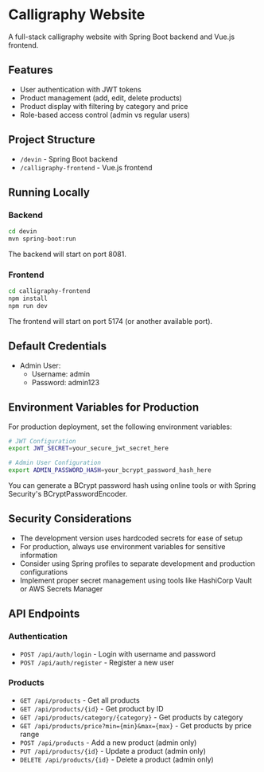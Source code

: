# Calligraphy Website

A full-stack calligraphy website with Spring Boot backend and Vue.js frontend.

## Features

- User authentication with JWT tokens
- Product management (add, edit, delete products)
- Product display with filtering by category and price
- Role-based access control (admin vs regular users)

## Project Structure

- `/devin` - Spring Boot backend
- `/calligraphy-frontend` - Vue.js frontend

## Running Locally

### Backend

```bash
cd devin
mvn spring-boot:run
```

The backend will start on port 8081.

### Frontend

```bash
cd calligraphy-frontend
npm install
npm run dev
```

The frontend will start on port 5174 (or another available port).

## Default Credentials

- Admin User:
  - Username: admin
  - Password: admin123

## Environment Variables for Production

For production deployment, set the following environment variables:

```bash
# JWT Configuration
export JWT_SECRET=your_secure_jwt_secret_here

# Admin User Configuration
export ADMIN_PASSWORD_HASH=your_bcrypt_password_hash_here
```

You can generate a BCrypt password hash using online tools or with Spring Security's BCryptPasswordEncoder.

## Security Considerations

- The development version uses hardcoded secrets for ease of setup
- For production, always use environment variables for sensitive information
- Consider using Spring profiles to separate development and production configurations
- Implement proper secret management using tools like HashiCorp Vault or AWS Secrets Manager

## API Endpoints

### Authentication

- `POST /api/auth/login` - Login with username and password
- `POST /api/auth/register` - Register a new user

### Products

- `GET /api/products` - Get all products
- `GET /api/products/{id}` - Get product by ID
- `GET /api/products/category/{category}` - Get products by category
- `GET /api/products/price?min={min}&max={max}` - Get products by price range
- `POST /api/products` - Add a new product (admin only)
- `PUT /api/products/{id}` - Update a product (admin only)
- `DELETE /api/products/{id}` - Delete a product (admin only)
